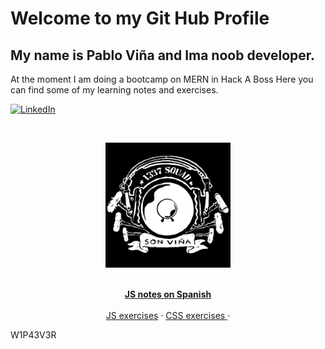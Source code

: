 # Welcome to my Git Hub Profile

## My name is Pablo Viña and Ima noob developer.

At the moment I am doing a bootcamp on MERN in Hack A Boss
Here you can find some of my learning notes and exercises.

[![LinkedIn][linkedin-shield]][linkedin-url]

<!-- PROJECT LOGO -->
<br />
<p align="center">
  <a href="https://linktr.ee/vinjadevix">
    <img src="./img/logo.png" alt="Logo" width="200" height="200">
  </a>

  <p align="center">
    <br />
    <a href="https://vinjatovix.github.io/js-own_notes/"><strong>JS notes on Spanish</strong></a>
    <br />
    <br />
    <a href="https://vinjatovix.github.io/jsb07co_js_homework/index.html">JS exercises</a>
    ·
    <a href="https://vinjatovix.github.io/jsb07co_css_homework/">CSS exercises  </a>
    ·
  </p>
</p>

W1P43V3R

[linkedin-shield]: https://img.shields.io/badge/-LinkedIn-black.svg?style=flat-square&logo=linkedin&colorB=555
[linkedin-url]: https://www.linkedin.com/in/1337sound/
